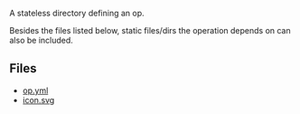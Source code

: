 A stateless directory defining an op. 

Besides the files listed below, static files/dirs the operation depends on can also be included.  

## Files

* [op.yml](op.yml)
* [icon.svg](icon.svg)

